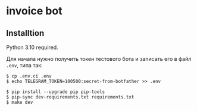 # invoice bot

## Installtion

Python 3.10 required.

Для начала нужно получить токен тестового бота и записать его в файл `.env`, типа так:

```
$ cp .env.ci .env
$ echo TELEGRAM_TOKEN=100500:secret-from-botfather >> .env
```

```
$ pip install --upgrade pip pip-tools
$ pip-sync dev-requirements.txt requirements.txt
$ make dev
```

